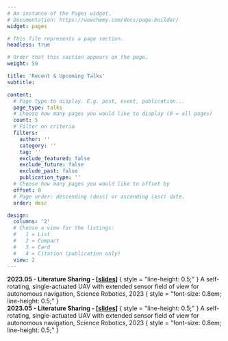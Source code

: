 ```yaml
---
# An instance of the Pages widget.
# Documentation: https://wowchemy.com/docs/page-builder/
widget: pages

# This file represents a page section.
headless: true

# Order that this section appears on the page.
weight: 50

title: 'Recent & Upcoming Talks'
subtitle:

content:
  # Page type to display. E.g. post, event, publication...
  page_type: talks
  # Choose how many pages you would like to display (0 = all pages)
  count: 5
  # Filter on criteria
  filters:
    author: ''
    category: ''
    tag: ''
    exclude_featured: false
    exclude_future: false
    exclude_past: false
    publication_type: ''
  # Choose how many pages you would like to offset by
  offset: 0
  # Page order: descending (desc) or ascending (asc) date.
  order: desc

design:
  columns: '2'
  # Choose a view for the listings:
  #   1 = List
  #   2 = Compact
  #   3 = Card
  #   4 = Citation (publication only)
  view: 2
---
```


**2023.05 - Literature Sharing - [[slides](../talks/20230508组会.pdf)]**
{ style = "line-height: 0.5;" }
A self-rotating, single-actuated UAV with extended sensor field of view for autonomous navigation, Science Robotics, 2023
{ style = "font-size: 0.8em; line-height: 0.5;" }
<br>
**2023.05 - Literature Sharing - [[slides](../talks/20230508组会.pdf)]**
{ style = "line-height: 0.5;" }
A self-rotating, single-actuated UAV with extended sensor field of view for autonomous navigation, Science Robotics, 2023
{ style = "font-size: 0.8em; line-height: 0.5;" }
